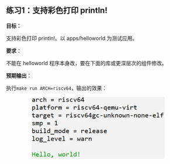 ## 练习1：支持彩色打印 println!



**目标：**

支持彩色打印 println!。以 apps/helloworld 为测试应用。



**要求**：

不能在 helloworld 程序本身改，要在下面的库或更深层次的组件修改。



**预期输出**：

执行`make run ARCH=riscv64`，输出的效果：

<div style="text-align:center">
   <img src=".\img\1-1.png" alt="1-1" style="zoom:80%"/>
</div>




<script src="https://utteranc.es/client.js"
        repo="OSLearning365/blog-issues"
        issue-term="pathname"
        theme="github-light"
        crossorigin="anonymous"
        async>
</script>
